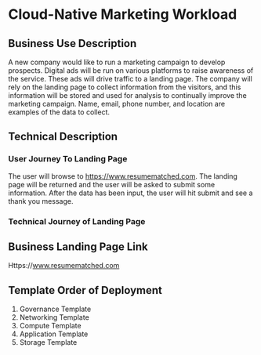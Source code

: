 # Cloud-Native Marketing Workload 

## Business Use Description 

A new company would like to run a marketing campaign to develop prospects. Digital ads will be run on various platforms to raise awareness of the service. These ads will drive traffic to a landing page. The company will rely on the landing page to collect information from the visitors, and this information will be stored and used for analysis to continually improve the marketing campaign. Name, email, phone number, and location are examples of the data to collect.

## Technical Description

### User Journey To Landing Page

The user will browse to https://www.resumematched.com. The landing page will be returned and the user will be asked to submit some information. After the data has been input, the user will hit submit and see a thank you message.

### Technical Journey of Landing Page

## Business Landing Page Link

Https://www.resumematched.com

## Template Order of Deployment

1. Governance Template
2. Networking Template
3. Compute Template
4. Application Template
5. Storage Template









